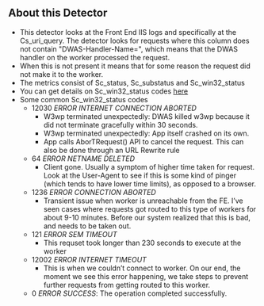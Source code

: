## About this Detector

* This detector looks at the Front End IIS logs and specifically at the Cs_uri_query. The detector looks for requests where this column does not contain "DWAS-Handler-Name=", which means that the DWAS handler on the worker processed the request. 
* When this is not present it means that for some reason the request did not make it to the worker.
* The metrics consist of Sc_status, Sc_substatus and Sc_win32_status
* You can get details on Sc_win32_status codes [here](https://msdn.microsoft.com/en-us/library/ms681381.aspx) 
* Some common Sc_win32_status codes
  * 12030 _ERROR INTERNET CONNECTION ABORTED_
     * W3wp terminated unexpectedly: DWAS killed w3wp because it did not terminate gracefully within 30 seconds.
     * W3wp terminated unexpectedly: App itself crashed on its own.     
     * App calls AborTRequest() API to cancel the request. This can also be done through an URL Rewrite rule
  * 64 _ERROR NETNAME DELETED_
     * Client gone. Usually a symptom of higher time taken for request. Look at the User-Agent to see if this is some kind of pinger (which tends to have lower time limits), as opposed to a browser.
  * 1236 _ERROR CONNECTION ABORTED_
    * Transient issue when worker is unreachable from the FE. I’ve seen cases where requests got routed to this type of workers for about 9-10 minutes. Before our system realized that this is bad, and needs to be taken out.
  * 121 _ERROR SEM TIMEOUT_
    * This requset took longer than 230 seconds to execute at the worker
  * 12002 _ERROR INTERNET TIMEOUT_
    * This is when we couldn’t connect to worker. On our end, the moment we see this error happening, we take steps to prevent further requests from getting routed to this worker.
  * 0 _ERROR SUCCESS_: The operation completed successfully.

